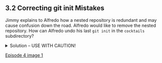 
## 3.2 Correcting git init Mistakes

Jimmy explains to Alfredo how a nested repository is redundant and may cause confusion down the road. Alfredo would like to remove the nested repository. How can Alfredo undo his last ```git init``` in the ```cocktails``` subdirectory?

<details>
  <summary>
Solution – USE WITH CAUTION!
  </summary>
        
  <h3>Background</h3>

Removing files from a git repository needs to be done with caution. To remove files from the working tree and not from your working directory, use

  <pre><code>$ rm filename</code></pre>

The file being removed has to be in sync with the branch head with no updates. If there are updates, the file can be removed by force by using the <code>-f</code> option. Similarly a directory can be removed from git using <code>rm -r dirname</code> or <code>rm -rf dirname</code>.
 
  <h3>Solution</h3>

  Git keeps all of its files in the <code>.git</code> directory. To recover from this little mistake, Alfredo can just remove the <code>.git</code> folder in the cocktails subdirectory by running the following command from inside the <code>recipes</code> directory:

  <pre><code>$ rm -rf cocktails/.git</code></pre>

But be careful! Running this command in the wrong directory, will remove the entire Git history of a project you might want to keep. Therefore, always check your current directory using the command <code>pwd</code>.

</details>

[Episode 4 image 1](episode4_img1.md)
